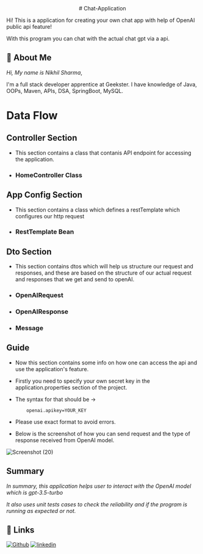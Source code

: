 
<center># Chat-Application</center>

Hi! This is a application for creating your own chat app with help of OpenAI public api feature!

With this program you can chat with the actual chat gpt via a api.



## 🚀 About Me
*Hi, My name is Nikhil Sharma*,

I'm a full stack developer apprentice at Geekster. I have knowledge of Java, OOPs, Maven, APIs, DSA, SpringBoot, MySQL.


# Data Flow

## Controller Section

- This section contains a class that contanis API endpoint for accessing the application.

* ### HomeController Class

## App Config Section

- This section contains a class which defines a restTemplate which configures our http request

* ### RestTemplate Bean

## Dto Section

- This section contains dtos which will help us structure our request and responses, and these are based on the structure of our actual request and responses that we get and send to openAI.

* ### OpenAIRequest
* ### OpenAIResponse
* ### Message

## Guide

- Now this section contains some info on how one can access the api and use the application's feature.
- Firstly you need to specify your own secret key in the application.properties section of the project.
- The syntax for that should be ->

          openai.apikey=YOUR_KEY

- Please use exact format to avoid errors.

- Below is the screenshot of how you can send request and the type of response received from OpenAI model.

![Screenshot (20)](https://github.com/Nikhil-Sharma-CS/Chat-Application/assets/72157075/ba95dd59-eb22-4500-ad9d-79ea8f68fb17)






## Summary

*In summary, this application helps user to interact with the OpenAI model which is gpt-3.5-turbo*

*It also uses unit tests cases to check the reliability and if the program is running as expected or not.*
## 🔗 Links
[![Github](https://img.shields.io/badge/Github-000?style=for-the-badge&logo=ko-fi&logoColor=white)](https://github.com/Nikhil-Sharma-CS)
[![linkedin](https://img.shields.io/badge/linkedin-0A66C2?style=for-the-badge&logo=linkedin&logoColor=white)](https://www.linkedin.com/in/nikhil-sharma-cse)


